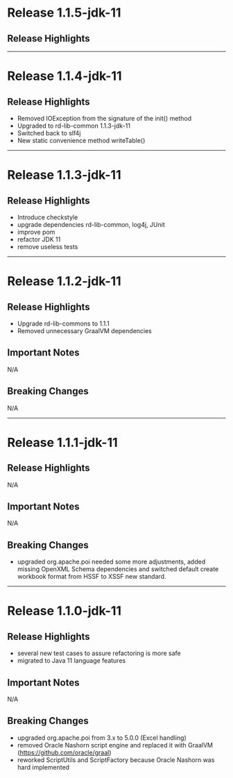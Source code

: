 # Release 1.1.5-jdk-11

## Release Highlights

---

# Release 1.1.4-jdk-11

## Release Highlights

* Removed IOException from the signature of the init() method
* Upgraded to rd-lib-common 1.1.3-jdk-11
* Switched back to slf4j
* New static convenience method writeTable()

---

# Release 1.1.3-jdk-11

## Release Highlights

* Introduce checkstyle
* upgrade dependencies rd-lib-common, log4j, JUnit
* improve pom
* refactor JDK 11
* remove useless tests

---

# Release 1.1.2-jdk-11

## Release Highlights

* Upgrade rd-lib-commons to 1.1.1
* Removed unnecessary GraalVM dependencies

## Important Notes

N/A

## Breaking Changes

N/A

---

# Release 1.1.1-jdk-11

## Release Highlights

N/A

## Important Notes

N/A

## Breaking Changes

* upgraded org.apache.poi needed some more adjustments, added missing OpenXML Schema dependencies and switched default
  create workbook format from HSSF to XSSF new standard.

---

# Release 1.1.0-jdk-11

## Release Highlights

* several new test cases to assure refactoring is more safe
* migrated to Java 11 language features

## Important Notes

N/A

## Breaking Changes

* upgraded org.apache.poi from 3.x to 5.0.0 (Excel handling)
* removed Oracle Nashorn script engine and replaced it with GraalVM (https://github.com/oracle/graal)
* reworked ScriptUtils and ScriptFactory because Oracle Nashorn was hard implemented



